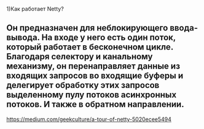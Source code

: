 1)Как работает Netty?

Он предназначен для неблокирующего ввода-вывода.
На входе у него есть один поток, который работает в бесконечном цикле. Благодаря селектору и канальному механизму, он перенаправляет данные из входящих запросов во входящие буферы и делегирует обработку этих запросов выделенному пулу потоков асинхронных потоков. И также в обратном направлении.
--------------------------------------------------------------------------------------------------------------------

https://medium.com/geekculture/a-tour-of-netty-5020ecee5494